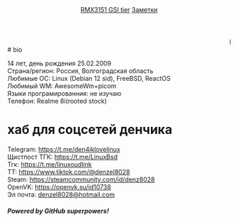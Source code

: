 <style> nav {
  list-style-type: none;
  margin: 0;
  padding: 0;
} </style>
<header>
<nav>
    <a href="tier-8i">RMX3151 GSI tier</a>
    <a href="notes">Заметки</a>
</nav>
</header>
<marquee>linuxoid</marquee>
# bio

 14 лет, день рождения <time>25.02.2009</time>\
 Страна/регион: Россия, Волгоградская область\
 Любимые ОС: Linux (Debian 12 sid), FreeBSD, ReactOS\
 Любимый WM: AwesomeWm+picom\
 Языки програмированния: не изучаю\
 Телефон: Realme 8i(rooted stock)

# хаб для соцсетей денчика 
Telegram: <https://t.me/den4iklovelinux>\
Щистпост ТГК: <https://t.me/LinuxBsd>\
Тгк: <https://t.me/linuxoudlink>\
ТТ: <https://www.tiktok.com/@denzel8028>\
Steam: <https://steamcommunity.com/id/denz8028>\
OpenVK: <https://openvk.su/id10738>\
Эл почта: denzel8028@hotmail.com


##### Powered by GitHub superpowers!
